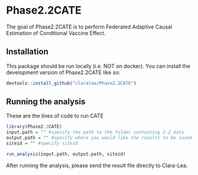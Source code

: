 
<!-- README.md is generated from README.Rmd. Please edit that file -->

# Phase2.2CATE

<!-- badges: start -->
<!-- badges: end -->

The goal of Phase2.2CATE is to perform Federated Adaptive Causal
Estimation of Conditional Vaccine Effect.

## Installation

This package should be run locally (i.e. NOT on docker). You can install
the development version of Phase2.2CATE like so:

``` r
devtools::install_github("claralea/Phase2.2CATE")
```

## Running the analysis

These are the lines of code to run CATE

``` r
library(Phase2.2CATE)
input.path = "" #specify the path to the folder containing 2.2 data
output.path = "" #specify where you would like the results to be saved
siteid = "" #specify siteid

run_analysis(input.path, output.path, siteid)
```

After running the analysis, please send the result file directly to
Clara-Lea.
